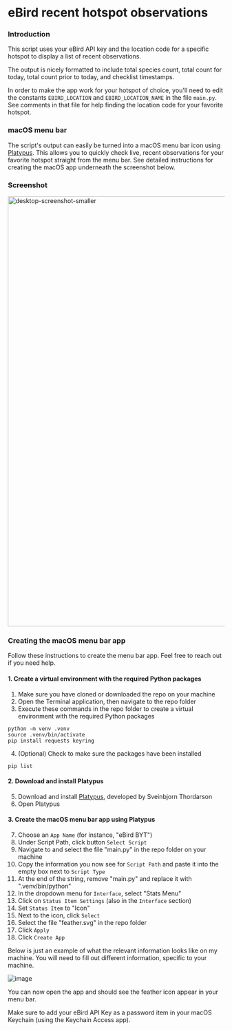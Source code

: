 # eBird recent hotspot observations

### Introduction

This script uses your eBird API key and the location code for a specific hotspot to display a list of recent observations.

The output is nicely formatted to include total species count, total count for today, total count prior to today, and checklist timestamps.

In order to make the app work for your hotspot of choice, you'll need to edit the constants `EBIRD_LOCATION` and `EBIRD_LOCATION_NAME` in the file `main.py`. See comments in that file for help finding the location code for your favorite hotspot.

### macOS menu bar

The script's output can easily be turned into a macOS menu bar icon using [Platypus](https://sveinbjorn.org/platypus). This allows you to quickly check live, recent observations for your favorite hotspot straight from the menu bar. See detailed instructions for creating the macOS app underneath the screenshot below.

### Screenshot

<img width="1000" alt="desktop-screenshot-smaller" src="https://github.com/user-attachments/assets/bc7223ab-afce-403a-99ed-0b6955a484b0" />

### Creating the macOS menu bar app

Follow these instructions to create the menu bar app. Feel free to reach out if you need help.

#### 1. Create a virtual environment with the required Python packages

1. Make sure you have cloned or downloaded the repo on your machine
2. Open the Terminal application, then navigate to the repo folder
3. Execute these commands in the repo folder to create a virtual environment with the required Python packages
```
python -m venv .venv
source .venv/bin/activate
pip install requests keyring
```
4. (Optional) Check to make sure the packages have been installed
```
pip list
```

#### 2. Download and install Platypus

5. Download and install [Platypus](https://sveinbjorn.org/platypus), developed by Sveinbjorn Thordarson
6. Open Platypus

#### 3. Create the macOS menu bar app using Platypus

7. Choose an `App Name` (for instance, "eBird BYT")
8. Under Script Path, click button `Select Script`
9. Navigate to and select the file "main.py" in the repo folder on your machine
10. Copy the information you now see for `Script Path` and paste it into the empty box next to `Script Type`
11. At the end of the string, remove "main.py" and replace it with ".venv/bin/python"
12. In the dropdown menu for `Interface`, select "Stats Menu"
13. Click on `Status Item Settings` (also in the `Interface` section)
14. Set `Status Item` to "Icon"
15. Next to the icon, click `Select`
16. Select the file "feather.svg" in the repo folder
17. Click `Apply`
18. Click `Create App`

Below is just an example of what the relevant information looks like on my machine. You will need to fill out different information, specific to your machine.

![image](https://github.com/user-attachments/assets/705062e4-295a-4d38-84be-2f9043835a9d)

You can now open the app and should see the feather icon appear in your menu bar.

Make sure to add your eBird API Key as a password item in your macOS Keychain (using the Keychain Access app).
